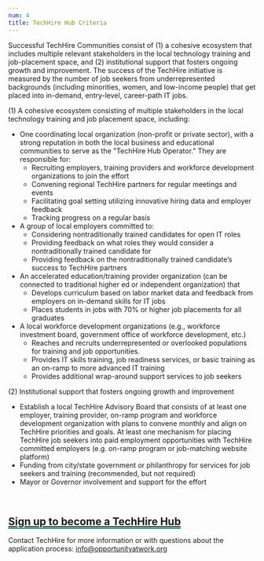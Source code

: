 ```yaml
---
num: 4
title: TechHire Hub Criteria
---
```


Successful TechHire Communities consist of (1) a cohesive ecosystem that includes multiple relevant stakeholders in the local technology training and job-placement space, and (2) institutional support that fosters ongoing growth and improvement. The success of the TechHire initiative is measured by the number of job seekers from underrepresented backgrounds (including minorities, women, and low-income people) that get placed into in-demand, entry-level, career-path IT jobs.

(1) A cohesive ecosystem consisting of multiple stakeholders in the local technology training and job placement space, including:
<ul><li>One coordinating local organization (non-profit or private sector), with a strong reputation in both the local business and educational communities to serve as the "TechHire Hub Operator." They are responsible for:
      <ul><li>Recruiting employers, training providers and workforce development organizations to join the effort</li>
      <li>Convening regional TechHire partners for regular meetings and events</li>
      <li>Facilitating goal setting utilizing innovative hiring data and employer feedback</li>
      <li>Tracking progress on a regular basis</li></ul>
</li>
<li>A group of local employers committed to:
      <ul><li>Considering nontraditionally trained candidates for open IT roles</li>
      <li>Providing feedback on what roles they would consider a nontraditionally trained candidate for</li>
      <li>Providing feedback on the nontraditionally trained candidate’s success to TechHire partners</li></ul>
</li>
<li>An accelerated education/training provider organization (can be connected to traditional higher ed or independent organization) that 
      <ul><li>Develops curriculum based on labor market data and feedback from employers on in-demand skills for IT jobs</li>
      <li>Places students in jobs with 70% or higher job placements for all graduates</li></ul>
</li>
<li>A local workforce development organizations (e.g., workforce investment board, government office of workforce development, etc.)
      <ul><li>Reaches and recruits underrepresented or overlooked populations for training and job opportunities.</li>
      <li>Provides IT skills training, job readiness services, or basic training as an on-ramp to more advanced IT training</li>
      <li>Provides additional wrap-around support services to job seekers</li></ul>
</li></ul>

(2) Institutional support that fosters ongoing growth and improvement

- Establish a local TechHire Advisory Board that consists of at least one employer, training provider, on-ramp program and workforce development organization with plans to convene monthly and align on TechHire priorities and goals. At least one mechanism for placing TechHire job seekers into paid employment opportunities with TechHire committed employers (e.g. on-ramp program or job-matching website platform)
- Funding from city/state government or philanthropy for services for job seekers and training (recommended,
 but not required)
- Mayor or Governor involvement and support for the effort

<br />

<h2>
  <a style="border-bottom: 2px solid teal;" href="https://qaz1.az1.qualtrics.com/SE/?SID=SV_d4pMF2qMQw5q1gh" target="_blank" title="Click to sign up">Sign up to become a TechHire Hub</a>
</h2>

Contact TechHire for more information or with questions about the application process: info@opportunityatwork.org


